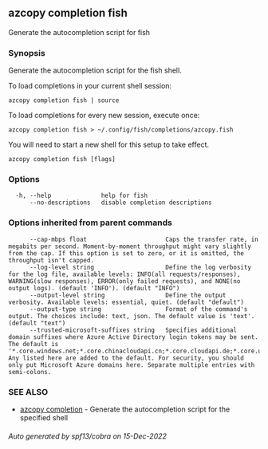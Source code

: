 ## azcopy completion fish

Generate the autocompletion script for fish

### Synopsis

Generate the autocompletion script for the fish shell.

To load completions in your current shell session:

	azcopy completion fish | source

To load completions for every new session, execute once:

	azcopy completion fish > ~/.config/fish/completions/azcopy.fish

You will need to start a new shell for this setup to take effect.


```
azcopy completion fish [flags]
```

### Options

```
  -h, --help              help for fish
      --no-descriptions   disable completion descriptions
```

### Options inherited from parent commands

```
      --cap-mbps float                      Caps the transfer rate, in megabits per second. Moment-by-moment throughput might vary slightly from the cap. If this option is set to zero, or it is omitted, the throughput isn't capped.
      --log-level string                    Define the log verbosity for the log file, available levels: INFO(all requests/responses), WARNING(slow responses), ERROR(only failed requests), and NONE(no output logs). (default 'INFO'). (default "INFO")
      --output-level string                 Define the output verbosity. Available levels: essential, quiet. (default "default")
      --output-type string                  Format of the command's output. The choices include: text, json. The default value is 'text'. (default "text")
      --trusted-microsoft-suffixes string   Specifies additional domain suffixes where Azure Active Directory login tokens may be sent.  The default is '*.core.windows.net;*.core.chinacloudapi.cn;*.core.cloudapi.de;*.core.usgovcloudapi.net;*.storage.azure.net'. Any listed here are added to the default. For security, you should only put Microsoft Azure domains here. Separate multiple entries with semi-colons.
```

### SEE ALSO

* [azcopy completion](azcopy_completion.md)	 - Generate the autocompletion script for the specified shell

###### Auto generated by spf13/cobra on 15-Dec-2022
